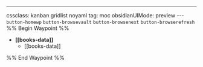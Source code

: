 ---
cssclass: kanban gridlist noyaml
tag: moc
obsidianUIMode: preview
--- `button-homewp`  `button-browsevault`  `button-browsenext` `button-browserefresh` 
%% Begin Waypoint %%
- **[[books-data]]**
	- [[books-data]]

%% End Waypoint %%